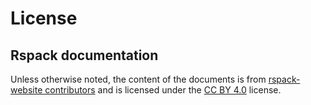 # License

## Rspack documentation

Unless otherwise noted, the content of the documents is from [rspack-website contributors](https://github.com/modern-js-dev/rspack-website/network/dependencies) and is licensed under the [CC BY 4.0](https://creativecommons.org/licenses/by/4.0/deed.en) license.
